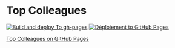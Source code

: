 # Top Colleagues

[![Build and deploy To gh-pages](https://github.com/lpreaux/2023-02-02-n01-ng-top-colleagues/actions/workflows/deploy.yml/badge.svg)](https://github.com/lpreaux/2023-02-02-n01-ng-top-colleagues/actions/workflows/deploy.yml)
[![Déploiement to GitHub Pages](https://github.com/lpreaux/2023-02-02-n01-ng-top-colleagues/actions/workflows/pages/pages-build-deployment/badge.svg)](https://github.com/lpreaux/2023-02-02-n01-ng-top-colleagues/actions/workflows/pages/pages-build-deployment)

[Top Colleagues on GitHub Pages](https://lpreaux.github.io/2023-02-02-n01-ng-top-colleagues/)
